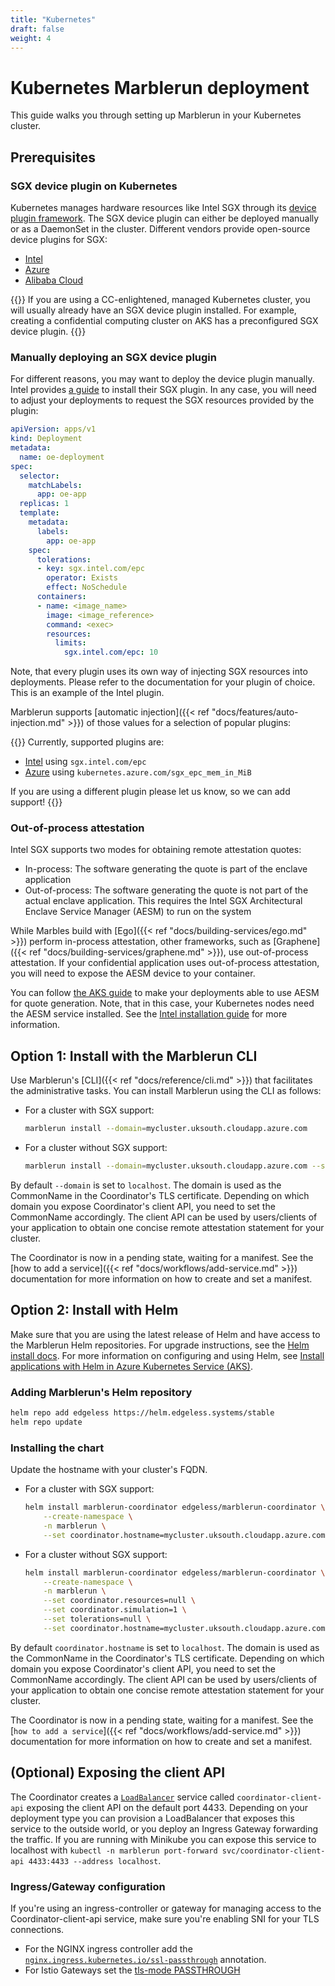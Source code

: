 ```yaml
---
title: "Kubernetes"
draft: false
weight: 4
---
```


# Kubernetes Marblerun deployment

This guide walks you through setting up Marblerun in your Kubernetes cluster.

## Prerequisites

### SGX device plugin on Kubernetes

Kubernetes manages hardware resources like Intel SGX through its [device plugin framework](https://kubernetes.io/docs/concepts/extend-kubernetes/compute-storage-net/device-plugins/).
The SGX device plugin can either be deployed manually or as a DaemonSet in the cluster. Different vendors provide open-source device plugins for SGX:

* [Intel](https://intel.github.io/intel-device-plugins-for-kubernetes/cmd/sgx_plugin/README.html)
* [Azure](https://github.com/Azure/aks-engine/blob/master/docs/topics/sgx.md#deploying-the-sgx-device-plugin)
* [Alibaba Cloud](https://github.com/AliyunContainerService/sgx-device-plugin)

{{<note>}}
If you are using a CC-enlightened, managed Kubernetes cluster, you will usually already have an SGX device plugin installed.
For example, creating a confidential computing cluster on AKS has a preconfigured SGX device plugin.
{{</note>}}

### Manually deploying an SGX device plugin

For different reasons, you may want to deploy the device plugin manually. Intel provides [a guide](https://intel.github.io/intel-device-plugins-for-kubernetes/cmd/sgx_plugin/README.html#installation) to install their SGX plugin.
In any case, you will need to adjust your deployments to request the SGX resources provided by the plugin:

```yaml
apiVersion: apps/v1
kind: Deployment
metadata:
  name: oe-deployment
spec:
  selector:
    matchLabels:
      app: oe-app
  replicas: 1
  template:
    metadata:
      labels:
        app: oe-app
    spec:
      tolerations:
      - key: sgx.intel.com/epc
        operator: Exists
        effect: NoSchedule
      containers:
      - name: <image_name>
        image: <image_reference>
        command: <exec>
        resources:
          limits:
            sgx.intel.com/epc: 10
```

Note, that every plugin uses its own way of injecting SGX resources into deployments. Please refer to the documentation for your plugin of choice. This is an example of the Intel plugin.

Marblerun supports [automatic injection]({{< ref "docs/features/auto-injection.md" >}}) of those values for a selection of popular plugins:

{{<note>}}
Currently, supported plugins are:
* [Intel](https://intel.github.io/intel-device-plugins-for-kubernetes/cmd/sgx_plugin/README.html) using `sgx.intel.com/epc`
* [Azure](https://github.com/Azure/aks-engine/blob/master/docs/topics/sgx.md#deploying-the-sgx-device-plugin) using `kubernetes.azure.com/sgx_epc_mem_in_MiB`

If you are using a different plugin please let us know, so we can add support!
{{</note>}}

### Out-of-process attestation

Intel SGX supports two modes for obtaining remote attestation quotes:
* In-process: The software generating the quote is part of the enclave application
* Out-of-process: The software generating the quote is not part of the actual enclave application. This requires the Intel SGX Architectural Enclave Service Manager (AESM) to run on the system

While Marbles build with [Ego]({{< ref "docs/building-services/ego.md" >}}) perform in-process attestation, other frameworks, such as [Graphene]({{< ref "docs/building-services/graphene.md" >}}), use out-of-process attestation.
If your confidential application uses out-of-process attestation, you will need to expose the AESM device to your container.

You can follow [the AKS guide](https://docs.microsoft.com/en-us/azure/confidential-computing/confidential-nodes-out-of-proc-attestation) to make your deployments able to use AESM for quote generation. Note, that in this case, your Kubernetes nodes need the AESM service installed. See the [Intel installation guide](https://download.01.org/intel-sgx/sgx-linux/2.12/docs/Intel_SGX_Installation_Guide_Linux_2.12_Open_Source.pdf) for more information.

## Option 1: Install with the Marblerun CLI

Use Marblerun's [CLI]({{< ref "docs/reference/cli.md" >}}) that facilitates the administrative tasks.
You can install Marblerun using the CLI as follows:

* For a cluster with SGX support:

    ```bash
    marblerun install --domain=mycluster.uksouth.cloudapp.azure.com
    ```

* For a cluster without SGX support:

    ```bash
    marblerun install --domain=mycluster.uksouth.cloudapp.azure.com --simulation
    ```

By default `--domain` is set to `localhost`.
The domain is used as the CommonName in the Coordinator's TLS certificate.
Depending on which domain you expose Coordinator's client API, you need to set the CommonName accordingly.
The client API can be used by users/clients of your application to obtain one concise remote attestation statement for your cluster.

The Coordinator is now in a pending state, waiting for a manifest.
See the [how to add a service]({{< ref "docs/workflows/add-service.md" >}}) documentation for more information on how to create and set a manifest.

## Option 2: Install with Helm

Make sure that you are using the latest release of Helm and have access to the Marblerun Helm repositories. For upgrade instructions, see the [Helm install docs](https://docs.helm.sh/using_helm/#installing-helm). For more information on configuring and using Helm, see [Install applications with Helm in Azure Kubernetes Service (AKS)](https://docs.microsoft.com/en-us/azure/aks/kubernetes-helm).

### Adding Marblerun's Helm repository

```bash
helm repo add edgeless https://helm.edgeless.systems/stable
helm repo update
```

### Installing the chart

Update the hostname with your cluster's FQDN.

* For a cluster with SGX support:

    ```bash
    helm install marblerun-coordinator edgeless/marblerun-coordinator \
        --create-namespace \
        -n marblerun \
        --set coordinator.hostname=mycluster.uksouth.cloudapp.azure.com
    ```

* For a cluster without SGX support:

    ```bash
    helm install marblerun-coordinator edgeless/marblerun-coordinator \
        --create-namespace \
        -n marblerun \
        --set coordinator.resources=null \
        --set coordinator.simulation=1 \
        --set tolerations=null \
        --set coordinator.hostname=mycluster.uksouth.cloudapp.azure.com
    ```

By default `coordinator.hostname` is set to `localhost`.
The domain is used as the CommonName in the Coordinator's TLS certificate.
Depending on which domain you expose Coordinator's client API, you need to set the CommonName accordingly.
The client API can be used by users/clients of your application to obtain one concise remote attestation statement for your cluster.

The Coordinator is now in a pending state, waiting for a manifest.
See the [`how to add a service`]({{< ref "docs/workflows/add-service.md" >}}) documentation for more information on how to create and set a manifest.
## (Optional) Exposing the client API

The Coordinator creates a [`LoadBalancer`](https://kubernetes.io/docs/concepts/services-networking/service/#loadbalancer) service called `coordinator-client-api` exposing the client API on the default port 4433.
Depending on your deployment type you can provision a LoadBalancer that exposes this service to the outside world, or you deploy an Ingress Gateway forwarding the traffic.
If you are running with Minikube you can expose this service to localhost with `kubectl -n marblerun port-forward svc/coordinator-client-api 4433:4433 --address localhost`.

### Ingress/Gateway configuration

If you're using an ingress-controller or gateway for managing access to the Coordinator-client-api service, make sure you're enabling SNI for your TLS connections.

* For the NGINX ingress controller add the [`nginx.ingress.kubernetes.io/ssl-passthrough`](https://kubernetes.github.io/ingress-nginx/user-guide/nginx-configuration/annotations/#ssl-passthrough) annotation.
* For Istio Gateways set the [tls-mode PASSTHROUGH](https://istio.io/latest/docs/tasks/traffic-management/ingress/ingress-sni-passthrough/#configure-an-ingress-gateway)
